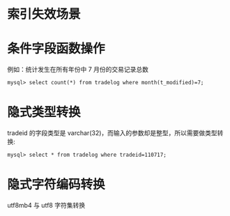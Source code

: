 # 索引失效场景

# 条件字段函数操作

例如：统计发生在所有年份中 7 月份的交易记录总数
```mysql
mysql> select count(*) from tradelog where month(t_modified)=7;
```

# 隐式类型转换

tradeid 的字段类型是 varchar(32)，而输入的参数却是整型，所以需要做类型转换:
```mysql
mysql> select * from tradelog where tradeid=110717;
```

# 隐式字符编码转换

utf8mb4 与 utf8 字符集转换